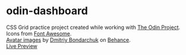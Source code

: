 # odin-dashboard
CSS Grid practice project created while working with [The Odin Project](https://www.theodinproject.com/).  
Icons from [Font Awesome](https://fontawesome.com/).  
[Avatar images](https://www.behance.net/gallery/47035405/Free-avatars-flat-icons) by [Dmitriy Bondarchuk](https://www.behance.net/indie4art) on [Behance](https://www.behance.net/).  
[Live Preview](https://rafallyczek.github.io/odin-dashboard/)
